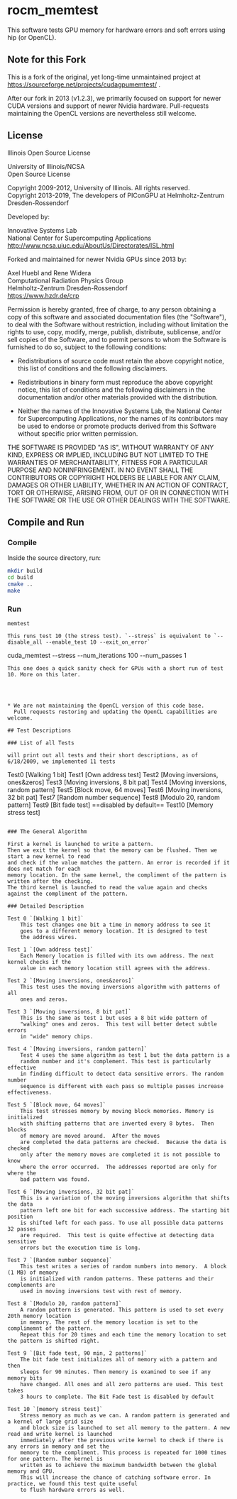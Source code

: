 # rocm_memtest

This software tests GPU memory for hardware errors and soft errors using hip (or OpenCL).

## Note for this Fork

This is a fork of the original, yet long-time unmaintained project at https://sourceforge.net/projects/cudagpumemtest/ .

After our fork in 2013 (v1.2.3), we primarily focused on support for newer CUDA versions and support of newer Nvidia hardware.
Pull-requests maintaining the OpenCL versions are nevertheless still welcome.

## License

Illinois Open Source License

University of Illinois/NCSA  
Open Source License

Copyright 2009-2012,    University of Illinois.  All rights reserved.  
Copyright 2013-2019,    The developers of PIConGPU at Helmholtz-Zentrum Dresden-Rossendorf

Developed by:

  Innovative Systems Lab  
  National Center for Supercomputing Applications  
  http://www.ncsa.uiuc.edu/AboutUs/Directorates/ISL.html

Forked and maintained for newer Nvidia GPUs since 2013 by:

  Axel Huebl and Rene Widera  
  Computational Radiation Physics Group  
  Helmholtz-Zentrum Dresden-Rossendorf  
  https://www.hzdr.de/crp

Permission is hereby granted, free of charge, to any person obtaining a copy of 
this software and associated documentation files (the "Software"), to deal with 
the Software without restriction, including without limitation the rights to use,
copy, modify, merge, publish, distribute, sublicense, and/or sell copies of the 
Software, and to permit persons to whom the Software is furnished to do so, subject
to the following conditions:

* Redistributions of source code must retain the above copyright notice, this list 
  of conditions and the following disclaimers.

* Redistributions in binary form must reproduce the above copyright notice, this list
  of conditions and the following disclaimers in the documentation and/or other materials
  provided with the distribution.

* Neither the names of the Innovative Systems Lab, the National Center for Supercomputing
  Applications, nor the names of its contributors may be used to endorse or promote products
  derived from this Software without specific prior written permission.

THE SOFTWARE IS PROVIDED "AS IS", WITHOUT WARRANTY OF ANY KIND, EXPRESS OR IMPLIED, 
INCLUDING BUT NOT LIMITED TO THE WARRANTIES OF MERCHANTABILITY, FITNESS FOR A PARTICULAR
PURPOSE AND NONINFRINGEMENT.  IN NO EVENT SHALL THE CONTRIBUTORS OR COPYRIGHT HOLDERS BE
LIABLE FOR ANY CLAIM, DAMAGES OR OTHER LIABILITY, WHETHER IN AN ACTION OF CONTRACT, TORT 
OR OTHERWISE, ARISING FROM, OUT OF OR IN CONNECTION WITH THE SOFTWARE OR THE USE OR OTHER 
DEALINGS WITH THE SOFTWARE.

## Compile and Run

### Compile

Inside the source directory, run:
```bash
mkdir build
cd build
cmake ..
make
```


### Run

```
memtest
```

```
This runs test 10 (the stress test). `--stress` is equivalent to `--disable_all --enable_test 10 --exit_on_error`

```
cuda_memtest --stress --num_iterations 100 --num_passes 1
```
This one does a quick sanity check for GPUs with a short run of test 10. More on this later.




* We are not maintaining the OpenCL version of this code base.
  Pull requests restoring and updating the OpenCL capabilities are welcome.

## Test Descriptions

### List of all Tests

will print out all tests and their short descriptions, as of 6/18/2009, we implemented 11 tests

```
Test0 [Walking 1 bit] 
Test1 [Own address test] 
Test2 [Moving inversions, ones&zeros] 
Test3 [Moving inversions, 8 bit pat] 
Test4 [Moving inversions, random pattern] 
Test5 [Block move, 64 moves] 
Test6 [Moving inversions, 32 bit pat] 
Test7 [Random number sequence] 
Test8 [Modulo 20, random pattern] 
Test9 [Bit fade test]  ==disabled by default==
Test10 [Memory stress test] 
```

### The General Algorithm

First a kernel is launched to write a pattern.
Then we exit the kernel so that the memory can be flushed. Then we start a new kernel to read
and check if the value matches the pattern. An error is recorded if it does not match for each 
memory location. In the same kernel, the compliment of the pattern is written after the checking. 
The third kernel is launched to read the value again and checks against the compliment of the pattern. 

### Detailed Description

Test 0 `[Walking 1 bit]`  
	This test changes one bit a time in memory address to see it
	goes to a different memory location. It is designed to test
	the address wires. 

Test 1 `[Own address test]`  
	Each Memory location is filled with its own address. The next kernel checks if the 
	value in each memory location still agrees with the address.

Test 2 `[Moving inversions, ones&zeros]`  
	This test uses the moving inversions algorithm with patterns of all
	ones and zeros. 

Test 3 `[Moving inversions, 8 bit pat]`  
	This is the same as test 1 but uses a 8 bit wide pattern of
	"walking" ones and zeros.  This test will better detect subtle errors
	in "wide" memory chips. 

Test 4 `[Moving inversions, random pattern]`  
	Test 4 uses the same algorithm as test 1 but the data pattern is a
	random number and it's complement. This test is particularly effective
	in finding difficult to detect data sensitive errors. The random number 
	sequence is different with each pass so multiple passes increase effectiveness.

Test 5 `[Block move, 64 moves]`  
	This test stresses memory by moving block memories. Memory is initialized
	with shifting patterns that are inverted every 8 bytes.  Then blocks
	of memory are moved around.  After the moves
	are completed the data patterns are checked.  Because the data is checked
	only after the memory moves are completed it is not possible to know
	where the error occurred.  The addresses reported are only for where the
	bad pattern was found.

Test 6 `[Moving inversions, 32 bit pat]`  
	This is a variation of the moving inversions algorithm that shifts the data
	pattern left one bit for each successive address. The starting bit position
	is shifted left for each pass. To use all possible data patterns 32 passes
	are required.  This test is quite effective at detecting data sensitive
	errors but the execution time is long.

Test 7 `[Random number sequence]`  
	This test writes a series of random numbers into memory.  A block (1 MB) of memory
	is initialized with random patterns. These patterns and their complements are
	used in moving inversions test with rest of memory.

Test 8 `[Modulo 20, random pattern]`  
	A random pattern is generated. This pattern is used to set every 20th memory location
	in memory. The rest of the memory location is set to the complimemnt of the pattern.
	Repeat this for 20 times and each time the memory location to set the pattern is shifted right.

Test 9 `[Bit fade test, 90 min, 2 patterns]`  
	The bit fade test initializes all of memory with a pattern and then
	sleeps for 90 minutes. Then memory is examined to see if any memory bits
	have changed. All ones and all zero patterns are used. This test takes
	3 hours to complete. The Bit Fade test is disabled by default

Test 10 `[memory stress test]`  
	Stress memory as much as we can. A random pattern is generated and a kernel of large grid size
	and block size is launched to set all memory to the pattern. A new read and write kernel is launched
	immediately after the previous write kernel to check if there is any errors in memory and set the
	memory to the compliment. This process is repeated for 1000 times for one pattern. The kernel is 
	written as to achieve the maximum bandwidth between the global memory and GPU.
	This will increase the chance of catching software error. In practice, we found this test quite useful 
	to flush hardware errors as well.
